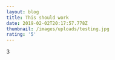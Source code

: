 ```yaml
---
layout: blog
title: This should work
date: 2019-02-02T20:17:57.778Z
thumbnail: /images/uploads/testing.jpg
rating: '5'
---
```

3
